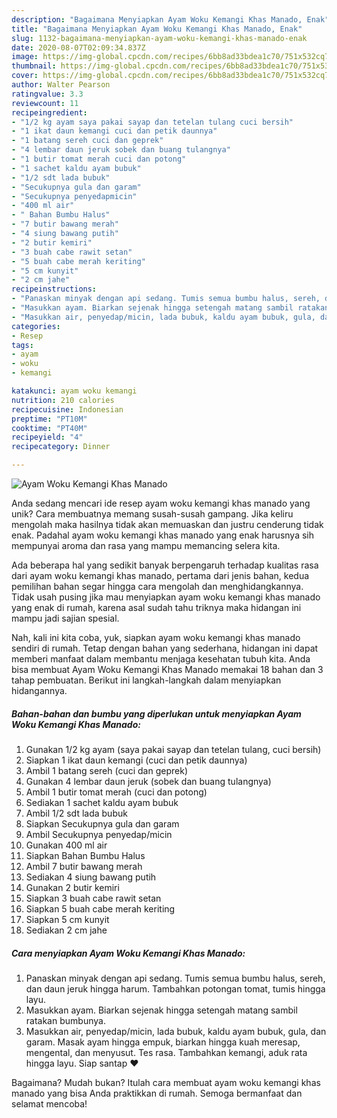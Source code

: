 ```yaml
---
description: "Bagaimana Menyiapkan Ayam Woku Kemangi Khas Manado, Enak"
title: "Bagaimana Menyiapkan Ayam Woku Kemangi Khas Manado, Enak"
slug: 1132-bagaimana-menyiapkan-ayam-woku-kemangi-khas-manado-enak
date: 2020-08-07T02:09:34.837Z
image: https://img-global.cpcdn.com/recipes/6bb8ad33bdea1c70/751x532cq70/ayam-woku-kemangi-khas-manado-foto-resep-utama.jpg
thumbnail: https://img-global.cpcdn.com/recipes/6bb8ad33bdea1c70/751x532cq70/ayam-woku-kemangi-khas-manado-foto-resep-utama.jpg
cover: https://img-global.cpcdn.com/recipes/6bb8ad33bdea1c70/751x532cq70/ayam-woku-kemangi-khas-manado-foto-resep-utama.jpg
author: Walter Pearson
ratingvalue: 3.3
reviewcount: 11
recipeingredient:
- "1/2 kg ayam saya pakai sayap dan tetelan tulang cuci bersih"
- "1 ikat daun kemangi cuci dan petik daunnya"
- "1 batang sereh cuci dan geprek"
- "4 lembar daun jeruk sobek dan buang tulangnya"
- "1 butir tomat merah cuci dan potong"
- "1 sachet kaldu ayam bubuk"
- "1/2 sdt lada bubuk"
- "Secukupnya gula dan garam"
- "Secukupnya penyedapmicin"
- "400 ml air"
- " Bahan Bumbu Halus"
- "7 butir bawang merah"
- "4 siung bawang putih"
- "2 butir kemiri"
- "3 buah cabe rawit setan"
- "5 buah cabe merah keriting"
- "5 cm kunyit"
- "2 cm jahe"
recipeinstructions:
- "Panaskan minyak dengan api sedang. Tumis semua bumbu halus, sereh, dan daun jeruk hingga harum. Tambahkan potongan tomat, tumis hingga layu."
- "Masukkan ayam. Biarkan sejenak hingga setengah matang sambil ratakan bumbunya."
- "Masukkan air, penyedap/micin, lada bubuk, kaldu ayam bubuk, gula, dan garam. Masak ayam hingga empuk, biarkan hingga kuah meresap, mengental, dan menyusut. Tes rasa. Tambahkan kemangi, aduk rata hingga layu. Siap santap ❤"
categories:
- Resep
tags:
- ayam
- woku
- kemangi

katakunci: ayam woku kemangi 
nutrition: 210 calories
recipecuisine: Indonesian
preptime: "PT10M"
cooktime: "PT40M"
recipeyield: "4"
recipecategory: Dinner

---
```



![Ayam Woku Kemangi Khas Manado](https://img-global.cpcdn.com/recipes/6bb8ad33bdea1c70/751x532cq70/ayam-woku-kemangi-khas-manado-foto-resep-utama.jpg)

Anda sedang mencari ide resep ayam woku kemangi khas manado yang unik? Cara membuatnya memang susah-susah gampang. Jika keliru mengolah maka hasilnya tidak akan memuaskan dan justru cenderung tidak enak. Padahal ayam woku kemangi khas manado yang enak harusnya sih mempunyai aroma dan rasa yang mampu memancing selera kita.



Ada beberapa hal yang sedikit banyak berpengaruh terhadap kualitas rasa dari ayam woku kemangi khas manado, pertama dari jenis bahan, kedua pemilihan bahan segar hingga cara mengolah dan menghidangkannya. Tidak usah pusing jika mau menyiapkan ayam woku kemangi khas manado yang enak di rumah, karena asal sudah tahu triknya maka hidangan ini mampu jadi sajian spesial.


Nah, kali ini kita coba, yuk, siapkan ayam woku kemangi khas manado sendiri di rumah. Tetap dengan bahan yang sederhana, hidangan ini dapat memberi manfaat dalam membantu menjaga kesehatan tubuh kita. Anda bisa membuat Ayam Woku Kemangi Khas Manado memakai 18 bahan dan 3 tahap pembuatan. Berikut ini langkah-langkah dalam menyiapkan hidangannya.

<!--inarticleads1-->

##### Bahan-bahan dan bumbu yang diperlukan untuk menyiapkan Ayam Woku Kemangi Khas Manado:

1. Gunakan 1/2 kg ayam (saya pakai sayap dan tetelan tulang, cuci bersih)
1. Siapkan 1 ikat daun kemangi (cuci dan petik daunnya)
1. Ambil 1 batang sereh (cuci dan geprek)
1. Gunakan 4 lembar daun jeruk (sobek dan buang tulangnya)
1. Ambil 1 butir tomat merah (cuci dan potong)
1. Sediakan 1 sachet kaldu ayam bubuk
1. Ambil 1/2 sdt lada bubuk
1. Siapkan Secukupnya gula dan garam
1. Ambil Secukupnya penyedap/micin
1. Gunakan 400 ml air
1. Siapkan  Bahan Bumbu Halus
1. Ambil 7 butir bawang merah
1. Sediakan 4 siung bawang putih
1. Gunakan 2 butir kemiri
1. Siapkan 3 buah cabe rawit setan
1. Siapkan 5 buah cabe merah keriting
1. Siapkan 5 cm kunyit
1. Sediakan 2 cm jahe




<!--inarticleads2-->

##### Cara menyiapkan Ayam Woku Kemangi Khas Manado:

1. Panaskan minyak dengan api sedang. Tumis semua bumbu halus, sereh, dan daun jeruk hingga harum. Tambahkan potongan tomat, tumis hingga layu.
1. Masukkan ayam. Biarkan sejenak hingga setengah matang sambil ratakan bumbunya.
1. Masukkan air, penyedap/micin, lada bubuk, kaldu ayam bubuk, gula, dan garam. Masak ayam hingga empuk, biarkan hingga kuah meresap, mengental, dan menyusut. Tes rasa. Tambahkan kemangi, aduk rata hingga layu. Siap santap ❤




Bagaimana? Mudah bukan? Itulah cara membuat ayam woku kemangi khas manado yang bisa Anda praktikkan di rumah. Semoga bermanfaat dan selamat mencoba!
